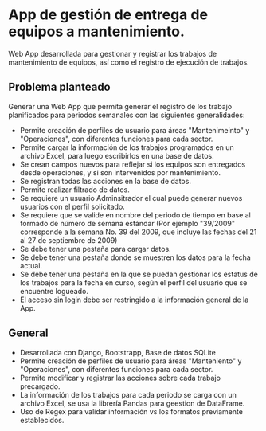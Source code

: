 # App de gestión de entrega de equipos a mantenimiento. 

Web App desarrollada para gestionar y registrar los trabajos de mantenimiento de equipos, así como el registro de ejecución de trabajos. 

## Problema planteado

Generar una Web App que permita generar el registro de los trabajo planificados para periodos semanales con las siguientes generalidades:

*   Permite creación de perfiles de usuario para áreas "Mantenimeinto" y "Operaciones", con diferentes funciones para cada sector. 
*   Permite cargar la información de los trabajos programados en un archivo Excel, para luego escribirlos en una base de datos. 
*   Se crean campos nuevos para reflejar si los equipos son entregados desde operaciones, y si son intervenidos por mantenimiento. 
*   Se registran todas las acciones en la base de datos. 
*   Permite realizar filtrado de datos. 
*   Se requiere un usuario Adminsitrador el cual puede generar nuevos usuarios con el perfil solicitado. 
*   Se requiere que se valide en nombre del periodo de tiempo en base al formado de número de semana estándar (Por ejemplo "39/2009" corresponde a la semana No. 39 del 2009, que incluye las fechas del 21 al 27 de septiembre de 2009)
*   Se debe tener una pestaña para cargar datos. 
*   Se debe tener una pestaña donde se muestren los datos para la fecha actual. 
*   Se debe tener una pestaña en la que se puedan gestionar los estatus de los trabajos para la fecha en curso, según el perfil del usuario que se encuentre logueado. 
*  El acceso sin login debe ser restringido a la información general de la App.


## General
- Desarrollada con Django, Bootstrapp, Base de datos SQLite
- Permite creación de perfiles de usuario para áreas "Manteniento" y "Operaciones", con diferentes funciones para cada sector. 
- Permite modificar y registrar las acciones sobre cada trabajo precargado. 
- La información de los trabajos para cada periodo se carga con un archivo Excel, se usa la librería Pandas para geestion de DataFrame. 
- Uso de Regex para validar información vs los formatos previamente establecidos. 



